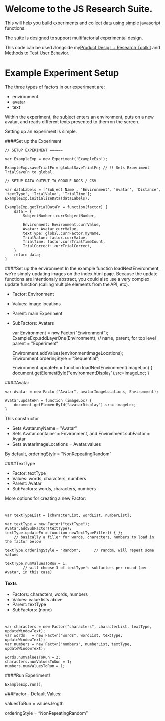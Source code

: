 # Welcome to the JS Research Suite.

This will help you build experiments and collect data using simple javascript functions. 

The suite is designed to support multifactorial experimental design. 

This code can be used alongside my[Product Design + Research Toolkit] and [Methods to Test User Behavior]. 




# Example Experiment Setup

The three types of factors in our experiment are:

- environment
- avatar
- text

Within the experiment, the subject enters an environment, puts on a new avatar, and reads different texts presented to them on the screen.

Setting up an experiment is simple.

####Set up the Experiment


	// SETUP EXPERIMENT ======

	var ExampleExp = new Experiment('ExampleExp');

	ExampleExp.saveTrialFn = globalSaveTrialFn; // !! Sets Experiment TrialSaveFn to global. 

	// SETUP DATA OUTPUT TO GOOGLE DOCS / CSV 

	var dataLabels = ['Subject Name', 'Environment', 'Avatar', 'Distance', 'textType', 'TrialValue', 'TrialTime'];
	ExampleExp.initializeData(dataLabels); 

	ExampleExp.getTrialDataFn = function(factor) {
		data = {
	        SubjectNumber: currSubjectNumber, 

	        Environment: Environment.currValue,
	        Avatar: Avatar.currValue,
	        textType: global.currFactor.myName,
	        TrialValue: factor.currValue,
	        TrialTime: factor.currTrialTimeCount,
	        TrialCorrect: currTrialCorrect,  
	    }
	    return data;
	}


####Set up the environment
In the example function loadNextEnvironment, we’re simply updating images on the index.html page. Because the update functions are intentionally abstract, you could also use a very complex update function (calling multiple elements from the API, etc). 

- Factor: Environment
- Values: image locations
- Parent: main Experiment
- SubFactors: Avatars

	var Environment = new Factor("Environment"); 
	ExampleExp.addLayerOne(Environment); 
		// name, parent, for top level parent = "Experiment" 

	Environment.addValues(environmentImageLocations);
	Environment.orderingStyle = "Sequential";

	Environment.updateFn = function loadNextEnvironment(imageLoc) {
		document.getElementById("environmentDisplay").src=imageLoc;
	}


####Avatar


	
	var Avatar = new Factor("Avatar", avatarImageLocations, Environment); 

	Avatar.updateFn = function (imageLoc) {
		document.getElementById("avatarDisplay").src= imageLoc;
	}
	
This constructor

- Sets Avatar.myName = "Avatar"
- Sets Avatar.container = Environment, and Environment.subFactor = Avatar
- Sets avatarImageLocations = Avatar.values

By default, orderingStyle = "NonRepeatingRandom" 


####TextType

- Factor: textType  
- Values: words, characters, numbers
- Parent: Avatar
- SubFactors: words, characters, numbers

More options for creating a new Factor: 


#	
	var textTypeList = [characterList, wordList, numberList];
	
	var textType = new Factor("textType"); 
	Avatar.addSubFactor(textType);	
	textType.updateFn = function newTextTypeFiller() { }; 
		// basically a filler for words, characters, numbers to load in the factor below
	
	textType.orderingStyle = "Random"; 		// random, will repeat some values
	
	textType.numValuesToRun = 1; 	
			// will choose 3 of textType's subfactors per round (per Avatar, in this case)


#### Texts
- Factors: characters, words, numbers  
- Values: value lists above
- Parent: textType
- SubFactors: (none)

#

	var characters = new Factor("characters", characterList, textType, updateWindowText);
	var words 	= new Factor("words", wordList, textType, updateWindowText);
	var numbers = new Factor("numbers", numberList, textType, updateWindowText);	

	words.numValuesToRun = 2;
	characters.numValuesToRun = 1;
	numbers.numValuesToRun = 1;


####Run Experiment!
	
	ExampleExp.run();


###Factor - Default Values:

valuesToRun = values.length

orderingStyle = “NonRepeatingRandom”


[Product Design + Research Toolkit]:https://docs.google.com/document/d/1XIJK_cYcnPhXlydfBbOARORfYReq7Ph0fqvzysZYyM4/edit?usp=sharing

[Methods to Test User Behavior]:https://docs.google.com/document/d/1XM0Taf3mmODVuCgIxCk8FiDWvU9tYxiHoIYUUSckwLc/edit?usp=sharing




